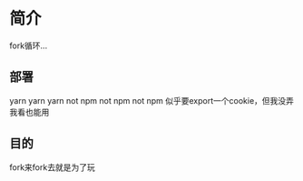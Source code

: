 # 简介
fork循环...
## 部署
yarn yarn yarn
not npm not npm not npm
似乎要export一个cookie，但我没弄我看也能用
## 目的
fork来fork去就是为了玩